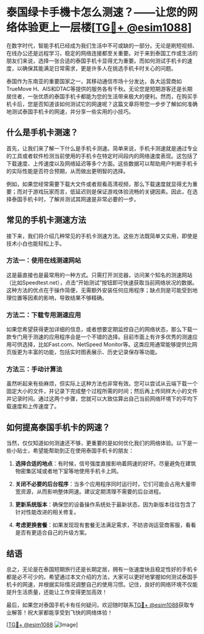 # 泰国绿卡手機卡怎么测速？——让您的网络体验更上一层楼[[TG💪+ @esim1088](https://t.me/s/esim1088)]

在数字时代，智能手机已经成为我们生活中不可或缺的一部分。无论是刷短视频、在线办公还是远程学习，稳定的网络连接都至关重要。对于来到泰国工作或生活的朋友们来说，选择一张合适的泰国手机卡显得尤为重要。而如何测试手机卡的速度，以确保其能满足日常需求，更是许多人在挑选手机卡时关心的问题。

泰国作为东南亚的重要国家之一，其移动通信市场十分发达，各大运营商如TrueMove H、AIS和DTAC等提供的服务各有千秋。无论您是短期游客还是长期居住者，一张优质的泰国手机卡都能为您的生活带来极大的便利。然而，在购买手机卡后，您是否知道该如何测试它的网速呢？这篇文章将带您一步步了解如何准确地测试泰国手机卡的网速，并分享一些实用的小技巧。

## 什么是手机卡测速？

首先，让我们来了解一下什么是手机卡测速。简单来说，手机卡测速就是通过专业的工具或者软件检测当前使用的手机卡在特定时间段内的网络速度表现。这包括了下载速度、上传速度以及网络延迟等多个方面。这些数据可以帮助用户判断手机卡的实际性能是否符合预期，从而做出更明智的选择。

例如，如果您经常需要下载大文件或者观看高清视频，那么下载速度就显得尤为重要；而对于游戏玩家而言，低延迟则是保证游戏体验流畅的关键因素。因此，在选择泰国手机卡时，了解并测试其网速是非常必要的一步。

## 常见的手机卡测速方法

接下来，我们将介绍几种常见的手机卡测速方法。这些方法既简单又实用，即使是技术小白也能轻松上手。

### 方法一：使用在线测速网站

这是最直接也是最常用的一种方式。只需打开浏览器，访问某个知名的测速网站（比如Speedtest.net），点击“开始测试”按钮即可快速获取当前网络状况的数据。这种方法的优点在于操作简便，无需额外安装任何应用程序；缺点则是可能受到地理位置等因素的影响，导致结果不够精确。

### 方法二：下载专用测速应用

如果您希望获得更加详细的信息，或者想要定期监控自己的网络状态，那么下载一款专门用于测速的应用程序会是一个不错的选择。目前市面上有许多优秀的测速应用可供选择，比如Fast.com、NetSpeed Monitor等。这类应用通常能够提供比网页版更为丰富的功能，包括实时图表展示、历史记录保存等功能。

### 方法三：手动计算法

虽然听起来有些麻烦，但实际上这种方法也非常有效。您可以尝试从云端下载一个固定大小的文件，并记录下完成整个过程所需的时间；然后再上传同样大小的文件并记录时间。通过这两个步骤，您就可以大致估算出自己当前网络环境下的平均下载速度和上传速度了。

## 如何提高泰国手机卡的网速？

当然，仅仅知道如何测速还不够，更重要的是如何优化我们的网络体验。以下是一些小贴士，希望能帮助到正在使用泰国手机卡的朋友：

1. **选择合适的地点**：有时候，信号强度直接影响着网速的好坏。尽量避免在建筑物密集区域或者地下室等地使用手机卡上网。
   
2. **关闭不必要的后台程序**：当多个应用程序同时运行时，它们可能会占用大量带宽资源，从而影响整体网速。建议定期清理不需要的后台进程。
   
3. **更新系统版本**：确保您的设备操作系统处于最新状态，因为新版本往往包含了针对性能改进的相关修复。

4. **考虑更换套餐**：如果发现现有套餐无法满足需求，不妨咨询运营商客服，看看是否有更适合自己的升级方案。

## 结语

总之，无论是在泰国短期旅行还是长期定居，拥有一张速度快且稳定性好的手机卡都是必不可少的。希望通过本文介绍的方法，大家可以更好地掌握如何测试泰国手机卡的网速，并根据实际情况调整自己的使用习惯。记住，良好的网络环境不仅能提升生活质量，还能让工作变得更加高效！

最后，如果您对泰国手机卡有任何疑问，欢迎随时联系[TG💪+ @esim1088](https://t.me/s/esim1088)获取专业解答！祝大家都能享受到飞快的网络体验！

[[TG💪+ @esim1088](https://t.me/s/esim1088) ![Image](https://i.postimg.cc/4NQfJmqS/Snipaste-2025-05-13-00-14-12.png)]